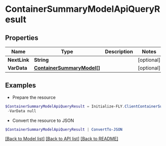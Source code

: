 # ContainerSummaryModelApiQueryResult
## Properties

Name | Type | Description | Notes
------------ | ------------- | ------------- | -------------
**NextLink** | **String** |  | [optional] 
**VarData** | [**ContainerSummaryModel[]**](ContainerSummaryModel.md) |  | [optional] 

## Examples

- Prepare the resource
```powershell
$ContainerSummaryModelApiQueryResult = Initialize-FLY.ClientContainerSummaryModelApiQueryResult  -NextLink null `
 -VarData null
```

- Convert the resource to JSON
```powershell
$ContainerSummaryModelApiQueryResult | ConvertTo-JSON
```

[[Back to Model list]](../README.md#documentation-for-models) [[Back to API list]](../README.md#documentation-for-api-endpoints) [[Back to README]](../README.md)

